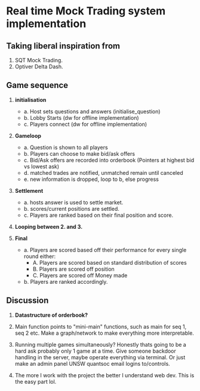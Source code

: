 # Real time Mock Trading system implementation

## Taking liberal inspiration from

1. SQT Mock Trading.
2. Optiver Delta Dash.

## Game sequence

1. **initialisation**
    - a. Host sets questions and answers (initialise_question)
    - b. Lobby Starts (dw for offline implementation)
    - c. Players connect (dw for offline implementation)
2. **Gameloop**
    - a. Question is shown to all players
    - b. Players can choose to make bid/ask offers
    - c. Bid/Ask offers are recorded into orderbook (Pointers at highest bid vs lowest ask)
    - d. matched trades are notified, unmatched remain until canceled
    - e. new information is dropped, loop to b, else progress
3. **Settlement**
    - a. hosts answer is used to settle market.
    - b. scores/current positions are settled.
    - c. Players are ranked based on their final position and score.  
4. **Looping between 2. and 3.**

5. **Final**
    - a. Players are scored based off their performance for every single round either:
        - A. Players are scored based on standard distribution of scores
        - B. Players are scored off position
        - C. Players are scored off Money made
    - b. Players are ranked accordingly.
  
## Discussion

1. **Datastructure of orderbook?**
  
2. Main function points to "mini-main" functions, such as main for seq 1, seq 2 etc. Make a graph/network to make everything more interpretable.
  
3. Running multiple games simultaneously? Honestly thats going to be a hard ask probably only 1 game at a time. Give someone backdoor handling in the server, maybe operate everything via terminal. Or just make an admin panel UNSW quantsoc email logins to/controls.
  
4. The more I work with the project the better I understand web dev. This is the easy part lol.
